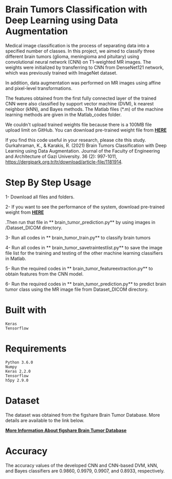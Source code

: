 # Brain Tumors Classification with Deep Learning using Data Augmentation

Medical image classification is the process of separating data into a specified number of classes. In this project, we aimed to classify three different brain tumors (glioma, meningioma and pituitary) using convolutional neural network (CNN) on T1-weighted MR images. The weights were initialized by transferring to CNN from DenseNet121 network, which was previously trained with ImageNet dataset. 

In addition, data augmentation was performed on MR images using affine and pixel-level transformations. 

The features obtained from the first fully connected layer of the trained CNN were also classified by support vector machine (DVM), k nearest neighbor (kNN), and Bayes methods. The Matlab files (*.m) of the machine learning methods are given in the Matlab_codes folder.


We couldn't upload trained weights file because there is a 100MB file upload limit on GitHub. You can download pre-trained weight file from **[HERE]( https://drive.google.com/drive/folders/1UBthw32L_4ZL-Trml9yLqAUzWDpjg-yx?usp=sharing)** 

If you find this code useful in your research, please cite this study. 
Gurkahraman, K., & Karakis, R. (2021) Brain Tumors Classification with Deep Learning using Data Augmentation. Journal of the Faculty of Engineering and Architecture of Gazi University. 36 (2): 997-1011, https://dergipark.org.tr/tr/download/article-file/1181914.

# Step By Step Usage
      
   1- Download all files and folders.
   
   2- If you want to see the performance of the system, download pre-trained weight from **[HERE]( https://drive.google.com/drive/folders/1UBthw32L_4ZL-Trml9yLqAUzWDpjg-yx?usp=sharing)**

  .Then run that file in ** brain_tumor_prediction.py** by using images in /Dataset_DICOM directory.
   
   3- Run all codes in ** brain_tumor_train.py** to classify brain tumors
   
   4- Run all codes in ** brain_tumor_savetraintestlist.py** to save the image file list for the training and testing of the other machine learning classifiers in Matlab.	
   
   5- Run the required codes in ** brain_tumor_featureextraction.py** to obtain features from the CNN model. 
    
   6- Run the required codes in ** brain_tumor_prediction.py** to predict brain tumor class using the MR image file from Dataset_DICOM directory.

# Built with

    Keras
    Tensorflow

# Requirements

    Python 3.6.0
    Numpy
    Keras 2.2.0
    Tensorflow
    h5py 2.9.0
        

# Dataset

The dataset was obtained from the figshare Brain Tumor Database. More details are available to the link below.

**[More Information About figshare Brain Tumor Database](https://figshare.com/articles/brain_tumor_dataset/1512427)**


# Accuracy

The accuracy values of the developed CNN and CNN-based DVM, kNN, and Bayes classifiers are 0.9860, 0.9979, 0.9907, and 0.8933, respectively. 


